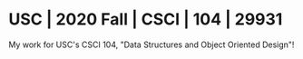 # USC | 2020 Fall | CSCI | 104 | 29931
My work for USC's CSCI 104, "Data Structures and Object Oriented Design"!
